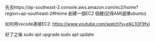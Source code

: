 先去https://ap-southeast-2.console.aws.amazon.com/ec2/home?region=ap-southeast-2#Home
創建一個EC2 個體(記得AMI選擇ubuntu)

如何用vscode連接EC2:
https://www.youtube.com/watch?v=elkL1OF9fxI

好了之後
sudo apt upgrade
sudo apt update

